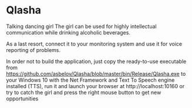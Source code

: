 # Qlasha
Talking dancing girl
The girl can be used for highly intellectual communication while drinking alcoholic beverages.

As a last resort, connect it to your monitoring system and use it for voice reporting of problems.

In order not to build the application, just copy the ready-to-use executable from https://github.com/asbelov/Qlasha/blob/master/bin/Release/Qlasha.exe to your Windows 10 with the Net Framework and Text To Speech engine installed (TTS), run it and launch your browser at http://localhost:10160 or try to catch the girl and press the right mouse button to get new opportunities
